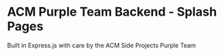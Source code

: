 # ACM Purple Team Backend - Splash Pages
Built in Express.js with care by the ACM Side Projects Purple Team
